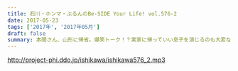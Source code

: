 ```yaml
---
title: 石川・ホンマ・ぶるんのBe-SIDE Your Life! vol.576-2
date: 2017-05-23
tags: ['2017年', '2017年05月']
draft: false
summary: 本間さん、山形に帰省。爆笑トーク！？実家に帰っていい息子を演じるのも大変なようです。MIURA
---
```


http://project-phi.ddo.jp/ishikawa/ishikawa576_2.mp3
